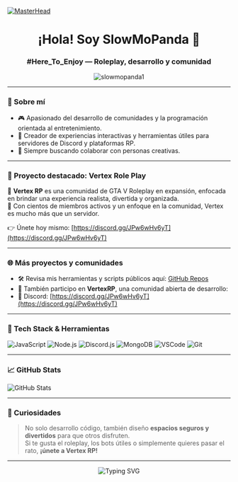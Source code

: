[![MasterHead](https://developers.giphy.com/branch/master/static/api-512d36c09662682717108a38bbb5c57d.gif)](https://github.com/SlowMoPanda1)

<h1 align="center">¡Hola! Soy SlowMoPanda 🐼</h1>
<h3 align="center">#Here_To_Enjoy — Roleplay, desarrollo y comunidad</h3>

<p align="center">
  <img src="https://komarev.com/ghpvc/?username=slowmopanda1&label=Profile%20views&color=0e75b6&style=flat" alt="slowmopanda1" />
</p>

---

### 👤 Sobre mí

- 🎮 Apasionado del desarrollo de comunidades y la programación orientada al entretenimiento.
- 🧩 Creador de experiencias interactivas y herramientas útiles para servidores de Discord y plataformas RP.
- 🤝 Siempre buscando colaborar con personas creativas.

---

### 🚀 Proyecto destacado: Vertex Role Play

🔷 **Vertex RP** es una comunidad de GTA V Roleplay en expansión, enfocada en brindar una experiencia realista, divertida y organizada.  
👥 Con cientos de miembros activos y un enfoque en la comunidad, Vertex es mucho más que un servidor.

👉 Únete hoy mismo: [https://discord.gg/JPw6wHv6yT](https://discord.gg/JPw6wHv6yT)

---

### 🌐 Más proyectos y comunidades

- 🛠️ Revisa mis herramientas y scripts públicos aquí: [GitHub Repos](https://github.com/SlowMoPanda1?tab=repositories)
- 🍒 También participo en **VertexRP**, una comunidad abierta de desarrollo:
- 💬 Discord: [https://discord.gg/JPw6wHv6yT](https://discord.gg/JPw6wHv6yT)

---

### 🧰 Tech Stack & Herramientas

![JavaScript](https://img.shields.io/badge/JavaScript-F7DF1E?style=for-the-badge&logo=javascript&logoColor=black)
![Node.js](https://img.shields.io/badge/Node.js-339933?style=for-the-badge&logo=nodedotjs&logoColor=white)
![Discord.js](https://img.shields.io/badge/Discord.js-5865F2?style=for-the-badge&logo=discord&logoColor=white)
![MongoDB](https://img.shields.io/badge/MongoDB-4EA94B?style=for-the-badge&logo=mongodb&logoColor=white)
![VSCode](https://img.shields.io/badge/VSCode-007ACC?style=for-the-badge&logo=visualstudiocode&logoColor=white)
![Git](https://img.shields.io/badge/Git-F05032?style=for-the-badge&logo=git&logoColor=white)

---

### 📈 GitHub Stats

![GitHub Stats](https://github-readme-stats.vercel.app/api?username=SlowMoPanda1&theme=onedark&show_icons=true)

---

### 🎉 Curiosidades

> No solo desarrollo código, también diseño **espacios seguros y divertidos** para que otros disfruten.  
> Si te gusta el roleplay, los bots útiles o simplemente quieres pasar el rato, **¡únete a Vertex RP!**

---

<p align="center">
  <img src="https://readme-typing-svg.demolab.com?font=Fira+Code&duration=2500&pause=1000&color=F75C7E&center=true&vCenter=true&width=435&lines=Bienvenido+a+mi+perfil+de+GitHub!;Construyendo+comunidad+y+experiencias.;Vertex+RP+te+espera+%F0%9F%91%8B" alt="Typing SVG" />
</p>
